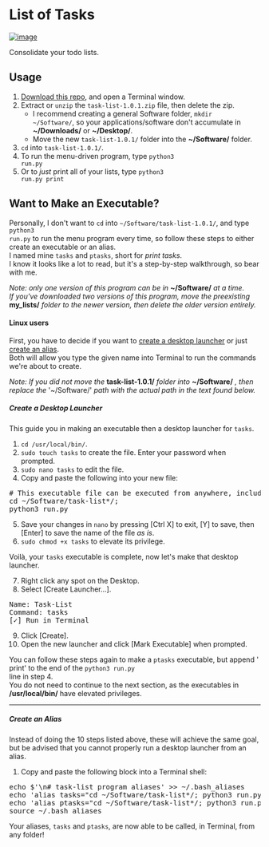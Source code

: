 # List of Tasks #

[![image](https://img.shields.io/badge/python-3.x-blue.svg)](https://www.python.org/downloads/)

Consolidate your todo lists.<br>

## Usage ##

 1. [Download this repo](https://github.com/Mas9311/task-list/archive/v1.0.1.zip), and open a Terminal window.
 1. Extract or <code>unzip</code> the <code>task-list-1.0.1.zip</code> file, then delete the zip.
    - I recommend creating a general Software folder, <code>mkdir \~/Software/</code>, so your applications/software don't accumulate in **\~/Downloads/** or **\~/Desktop/**.
    - Move the new <code>task-list-1.0.1/</code> folder into the **\~/Software/** folder.
 3. <code>cd</code> into <code>task-list-1.0.1/</code>.
 1. To run the menu-driven program, type <code>python3 run.py</code>
 1. Or to *just* print all of your lists, type <code>python3 run.py print</code>


## Want to Make an Executable? ##

Personally, I don't want to <code>cd</code> into <code>\~/Software/task-list-1.0.1/</code>, and type <code>python3 run.py</code> to run the menu program every time, so follow these steps to either create an executable or an alias.<br>
I named mine <code>tasks</code> and <code>ptasks</code>, short for *print tasks*.<br>
I know it looks like a lot to read, but it's a step-by-step walkthrough, so bear with me.<br>

*Note: only one version of this program can be in* **\~/Software/** *at a time.*<br>
*If you've downloaded two versions of this program, move the preexisting* **my_lists/** *folder to the newer version, then delete the older version entirely.*

#### Linux users ####

First, you have to decide if you want to
[create a desktop launcher](https://github.com/Mas9311/task-list#create-a-desktop-launcher) 
or just 
[create an alias](https://github.com/Mas9311/task-list/blob/master/README.md#create-an-alias).<br>
Both will allow you type the given name into Terminal to run the commands we're about to create.<br>

*Note: If you did not move the* **task-list-1.0.1/** *folder into* **\~/Software/** *, then replace the* '\~/Software/' *path with the actual path in the text found below.*

##### Create a Desktop Launcher #####

This guide you in making an executable then a desktop launcher for <code>tasks</code>.<br>

 1. <code>cd /usr/local/bin/</code>.
 1. <code>sudo touch tasks</code> to create the file. Enter your password when prompted.
 1. <code>sudo nano tasks</code> to edit the file.
 1. Copy and paste the following into your new file:
<pre># This executable file can be executed from anywhere, including a desktop launcher!
cd ~/Software/task-list*/;
python3 run.py </pre>
 5. Save your changes in <code>nano</code> by pressing \[Ctrl X] to exit, \[Y] to save, then \[Enter] to save the name of the file *as is*.
 1. <code>sudo chmod +x tasks</code> to elevate its privilege.

Voilà, your <code>tasks</code> executable is complete, now let's make that desktop launcher.

 7. Right click any spot on the Desktop.
 1. Select \[Create Launcher...].
<pre>Name: Task-List
Command: tasks
[✓] Run in Terminal</pre>
 9. Click \[Create].
 1. Open the new launcher and click \[Mark Executable] when prompted.

You can follow these steps again to make a <code>ptasks</code> executable, but append ' print' to the end of the <code>python3 run.py </code> line in step 4.<br>
You do not need to continue to the next section, as the executables in **/usr/local/bin/** have elevated privileges.

---

##### Create an Alias #####

Instead of doing the 10 steps listed above, these will achieve the same goal, but be advised that you cannot properly run a desktop launcher from an alias.

1. Copy and paste the following block into a Terminal shell:
<pre>echo $'\n# task-list program aliases' >> ~/.bash_aliases
echo 'alias tasks="cd ~/Software/task-list*/; python3 run.py"' >> ~/.bash_aliases
echo 'alias ptasks="cd ~/Software/task-list*/; python3 run.py print"'  >> ~/.bash_aliases
source ~/.bash_aliases
</pre>
 
 Your aliases, <code>tasks</code> and <code>ptasks</code>, are now able to be called, in Terminal, from any folder!
